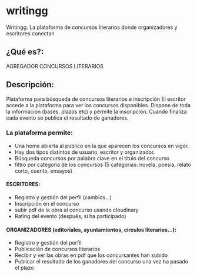 # writingg
Writingg. La plataforma de concursos literarios donde organizadores y escritores conectan

## ¿Qué es?:
AGREGADOR CONCURSOS LITERARIOS

## Descripción:
Plataforma para búsqueda de concursos literarios e inscripción
El escritor accede a la plataforma para ver los concursos disponibles. Dispone de toda la información (bases, plazos etc) y permite la inscripción. 
Cuando finaliza cada evento se publica el resultado de ganadores.

### La plataforma permite:

- Una home abierta al publico en la que aparecen los concursos en vigor.
- Hay dos tipos distintos de usuario, escritor y organizador.
- Búsqueda concursos por palabra clave en el titulo del concurso  
- filtro por categoria de los concursos (5 categorias: novela, poesia, relato corto, cuento, ensayos)

#### ESCRITORES:
- Registro y gestión del perfil (cambios…)
- Inscripción en el concurso
- subir pdf de la obra al concurso usando cloudinary
- Rating del evento (después, si ha participado)

#### ORGANIZADORES (editoriales, ayuntamientos, círculos literarios…):
- Registro y gestión del perfil
- Publicación de concursos literarios
- Recibir y ver las obras en pdf que los concursantes han subido
- Publicar el resultado de los ganadores del concurso una vez ha pasado el plazo

